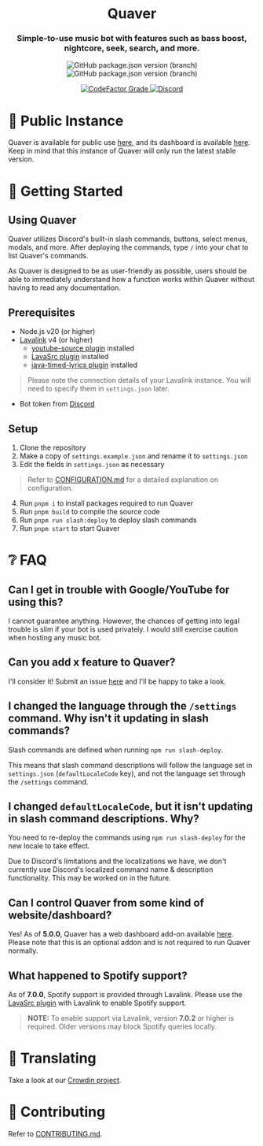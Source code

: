<h1 align="center" style="border-bottom: none;">Quaver</h1>
<h3 align="center">Simple-to-use music bot with features such as bass boost, nightcore, seek, search, and more.</h3>
<p align="center">
    <img alt="GitHub package.json version (branch)" src="https://img.shields.io/github/package-json/v/zptxdev/quaver/master?color=2a005b&label=stable&style=flat-square">
    <img alt="GitHub package.json version (branch)" src="https://img.shields.io/github/package-json/v/zptxdev/quaver/next?color=46041f&label=next&style=flat-square">
</p>
<p align="center">
    <a href="https://www.codefactor.io/repository/github/zptxdev/quaver/overview/next">
        <img alt="CodeFactor Grade" src="https://img.shields.io/codefactor/grade/github/zptxdev/quaver/next?style=flat-square">
    </a>
    <a href="https://go.zptx.dev/discord">
        <img alt="Discord" src="https://img.shields.io/discord/334654301651730432?label=chat%20with%20us&style=flat-square">
    </a>
</p>

# 🎵 Public Instance

Quaver is available for public use [here](https://go.zptx.dev/InviteQuaver), and its dashboard is available [here](https://quaver.zptx.dev). Keep in mind that this instance of Quaver will only run the latest stable version.

# 🚀 Getting Started

## Using Quaver

Quaver utilizes Discord's built-in slash commands, buttons, select menus, modals, and more. After deploying the commands, type `/` into your chat to list Quaver's commands.

As Quaver is designed to be as user-friendly as possible, users should be able to immediately understand how a function works within Quaver without having to read any documentation.

## Prerequisites

- Node.js v20 (or higher)
- [Lavalink](https://github.com/lavalink-devs/Lavalink) v4 (or higher)
  - [youtube-source plugin](https://github.com/lavalink-devs/youtube-source#plugin) installed
  - [LavaSrc plugin](https://github.com/topi314/LavaSrc#lavalink-usage) installed
  - [java-timed-lyrics plugin](https://github.com/DuncteBot/java-timed-lyrics#using-with-lavalink) installed
> Please note the connection details of your Lavalink instance. You will need to specify them in `settings.json` later.
- Bot token from [Discord](https://discord.com/developers/applications)

## Setup

1. Clone the repository
2. Make a copy of `settings.example.json` and rename it to `settings.json`
3. Edit the fields in `settings.json` as necessary
> Refer to [CONFIGURATION.md](CONFIGURATION.md) for a detailed explanation on configuration.
4. Run `pnpm i` to install packages required to run Quaver
5. Run `pnpm build` to compile the source code
6. Run `pnpm run slash:deploy` to deploy slash commands
7. Run `pnpm start` to start Quaver

# ❔ FAQ

## Can I get in trouble with Google/YouTube for using this?

I cannot guarantee anything. However, the chances of getting into legal trouble is slim if your bot is used privately. I would still exercise caution when hosting any music bot.

## Can you add x feature to Quaver?

I'll consider it! Submit an issue [here](https://github.com/ZPTXDev/Quaver/issues) and I'll be happy to take a look.

## I changed the language through the `/settings` command. Why isn't it updating in slash commands?

Slash commands are defined when running `npm run slash-deploy`.

This means that slash command descriptions will follow the language set in `settings.json` (`defaultLocaleCode` key), and not the language set through the `/settings` command.

## I changed `defaultLocaleCode`, but it isn't updating in slash command descriptions. Why?

You need to re-deploy the commands using `npm run slash-deploy` for the new locale to take effect.

Due to Discord's limitations and the localizations we have, we don't currently use Discord's localized command name & description functionality. This may be worked on in the future.

## Can I control Quaver from some kind of website/dashboard?

Yes! As of **5.0.0**, Quaver has a web dashboard add-on available [here](https://github.com/ZPTXDev/Quaver-Web). Please note that this is an optional addon and is not required to run Quaver normally.

## What happened to Spotify support?

As of **7.0.0**, Spotify support is provided through Lavalink. Please use the [LavaSrc plugin](https://github.com/topi314/LavaSrc) with Lavalink to enable Spotify support.

> **NOTE:** To enable support via Lavalink, version **7.0.2** or higher is required. Older versions may block Spotify queries locally.

# 💬 Translating

Take a look at our [Crowdin project](https://translate.zptx.dev).

# 📝 Contributing

Refer to [CONTRIBUTING.md](CONTRIBUTING.md).

